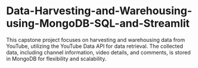 # Data-Harvesting-and-Warehousing-using-MongoDB-SQL-and-Streamlit
This capstone project focuses on harvesting and warehousing data from YouTube, utilizing the YouTube Data API for data retrieval. The collected data, including channel information, video details, and comments, is stored in MongoDB for flexibility and scalability.
